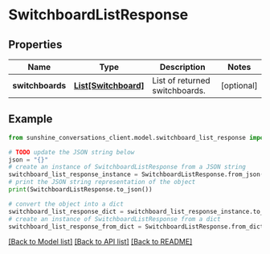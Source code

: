 # SwitchboardListResponse


## Properties

Name | Type | Description | Notes
------------ | ------------- | ------------- | -------------
**switchboards** | [**List[Switchboard]**](Switchboard.md) | List of returned switchboards. | [optional] 

## Example

```python
from sunshine_conversations_client.model.switchboard_list_response import SwitchboardListResponse

# TODO update the JSON string below
json = "{}"
# create an instance of SwitchboardListResponse from a JSON string
switchboard_list_response_instance = SwitchboardListResponse.from_json(json)
# print the JSON string representation of the object
print(SwitchboardListResponse.to_json())

# convert the object into a dict
switchboard_list_response_dict = switchboard_list_response_instance.to_dict()
# create an instance of SwitchboardListResponse from a dict
switchboard_list_response_from_dict = SwitchboardListResponse.from_dict(switchboard_list_response_dict)
```
[[Back to Model list]](../README.md#documentation-for-models) [[Back to API list]](../README.md#documentation-for-api-endpoints) [[Back to README]](../README.md)


